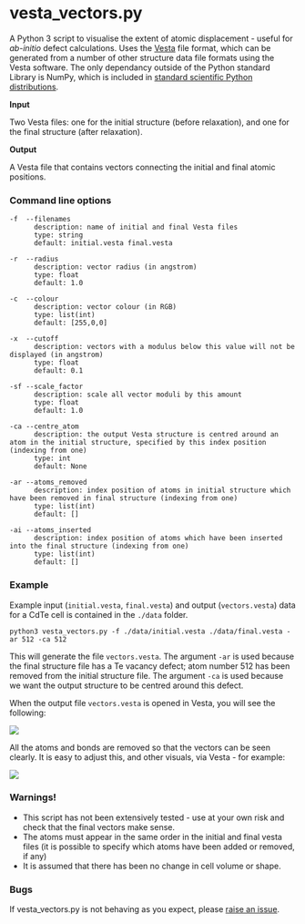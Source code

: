 # vesta_vectors.py

A Python 3 script to visualise the extent of atomic displacement - useful for *ab-initio* defect calculations.
Uses the [Vesta](http://jp-minerals.org/vesta/en/) file format, which can be generated from a number of other structure data file formats using the Vesta software.
The only dependancy outside of the Python standard Library is NumPy, which is included in [standard scientific Python distributions](https://scipy.org/install.html).

**Input**

Two Vesta files: one for the initial structure (before relaxation), and one for the final structure (after relaxation).

**Output**

A Vesta file that contains vectors connecting the initial and final atomic positions.

### Command line options
```
-f  --filenames  
      description: name of initial and final Vesta files
      type: string  
      default: initial.vesta final.vesta
      
-r  --radius   
      description: vector radius (in angstrom)
      type: float
      default: 1.0
      
-c  --colour
      description: vector colour (in RGB)
      type: list(int)
      default: [255,0,0]
      
-x  --cutoff
      description: vectors with a modulus below this value will not be displayed (in angstrom)
      type: float
      default: 0.1
      
-sf --scale_factor
      description: scale all vector moduli by this amount
      type: float
      default: 1.0
      
-ca --centre_atom
      description: the output Vesta structure is centred around an atom in the initial structure, specified by this index position (indexing from one)
      type: int
      default: None
      
-ar --atoms_removed
      description: index position of atoms in initial structure which have been removed in final structure (indexing from one)
      type: list(int)
      default: []
      
-ai --atoms_inserted
      description: index position of atoms which have been inserted into the final structure (indexing from one)
      type: list(int)
      default: []      

```

### Example

Example input (`initial.vesta`, `final.vesta`) and output (`vectors.vesta`) data for a CdTe cell is contained in the `./data` folder.

``` python3 vesta_vectors.py -f ./data/initial.vesta ./data/final.vesta -ar 512 -ca 512 ```

This will generate the file `vectors.vesta`. The argument `-ar` is used because the final structure file has a Te vacancy defect; atom number 512 has been removed from the initial structure file. The argument `-ca` is used because we want the output structure to be centred around this defect.

When the output file `vectors.vesta` is opened in Vesta, you will see the following:

![](./images/image1.png)

All the atoms and bonds are removed so that the vectors can be seen clearly.
It is easy to adjust this, and other visuals, via Vesta - for example:

![](./images/image2.png)

### Warnings!
 - This script has not been extensively tested - use at your own risk and check that the final vectors make sense.
 - The atoms must appear in the same order in the initial and final vesta files (it is possible to specify which atoms have been added or removed, if any)
 - It is assumed that there has been no change in cell volume or shape.

### Bugs

If vesta_vectors.py is not behaving as you expect, please [raise an issue](https://github.com/lucydot/vesta_vectors/issues).
